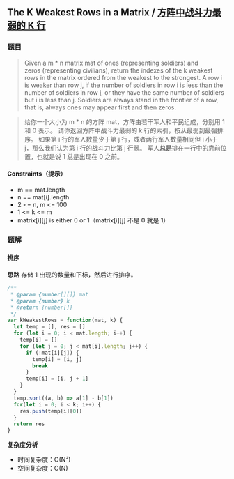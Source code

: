 ## The K Weakest Rows in a Matrix / [方阵中战斗力最弱的 K 行](https://leetcode-cn.com/problems/the-k-weakest-rows-in-a-matrix/)

### 题目
> Given a m * n matrix mat of ones (representing soldiers) and zeros (representing civilians), return the indexes of the k weakest rows in the matrix ordered from the weakest to the strongest.
A row i is weaker than row j, if the number of soldiers in row i is less than the number of soldiers in row j, or they have the same number of soldiers but i is less than j. Soldiers are always stand in the frontier of a row, that is, always ones may appear first and then zeros.

> 给你一个大小为 m * n 的方阵 mat，方阵由若干军人和平民组成，分别用 1 和 0 表示。
请你返回方阵中战斗力最弱的 k 行的索引，按从最弱到最强排序。
如果第 i 行的军人数量少于第 j 行，或者两行军人数量相同但 i 小于 j，那么我们认为第 i 行的战斗力比第 j 行弱。
军人**总是**排在一行中的靠前位置，也就是说 1 总是出现在 0 之前。

#### Constraints（提示）
+ m == mat.length
+ n == mat[i].length
+ 2 <= n, m <= 100
+ 1 <= k <= m
+ matrix[i][j] is either 0 or 1（matrix[i][j] 不是 0 就是 1）


### 题解
#### 排序
**思路**
存储 1 出现的数量和下标，然后进行排序。

```js
/**
 * @param {number[][]} mat
 * @param {number} k
 * @return {number[]}
 */
var kWeakestRows = function(mat, k) {
  let temp = [], res = []
  for (let i = 0; i < mat.length; i++) {
    temp[i] = []
    for (let j = 0; j < mat[i].length; j++) {
      if (!mat[i][j]) {
        temp[i] = [i, j]
        break
      }
      temp[i] = [i, j + 1]
    }
  }
  temp.sort((a, b) => a[1] - b[1])
  for(let i = 0; i < k; i++) {
    res.push(temp[i][0])
  }
  return res
}
```

**复杂度分析**
+ 时间复杂度：O(N²)
+ 空间复杂度：O(N)